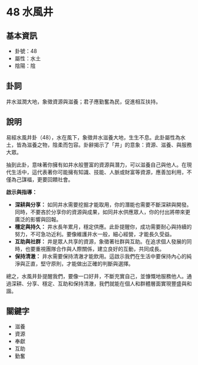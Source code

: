 # 48 水風井

## 基本資訊
- 卦號：48
- 屬性：水土
- 陰陽：陰

## 卦詞
井水滋潤大地，象徵資源與滋養；君子應勤奮為民，促進相互扶持。

## 說明
易經水風井卦（48），水在風下，象徵井水滋養大地，生生不息。此卦屬性為水土，皆為滋養之物，陰柔而包容。卦辭揭示了「井」的意象：資源、滋養、與服務大眾。

抽到此卦，意味著你擁有如井水般豐富的資源與潛力，可以滋養自己與他人。在現代生活中，這代表著你可能擁有知識、技能、人脈或財富等資源，應善加利用，不僅為己謀福，更要回饋社會。

**啟示與指導：**

*   **深耕與分享：** 如同井水需要挖掘才能取用，你的潛能也需要不斷深耕與開發。同時，不要吝於分享你的資源與成果，如同井水供應眾人，你的付出將帶來更廣泛的影響與回報。
*   **穩定與持久：** 井水長年累月，穩定供應。此卦提醒你，成功需要耐心與持續的努力，不可急功近利。要像維護井水一般，細心經營，才能長久受益。
*   **互助與社群：** 井是眾人共享的資源，象徵著社群與互助。在追求個人發展的同時，也要重視團隊合作與人際關係，建立良好的互動，共同成長。
*   **保持清澈：** 井水需要保持清澈才能飲用。這啟示我們在生活中要保持內心的純淨與正直，堅守原則，才能做出正確的判斷與選擇。

總之，水風井卦提醒我們，要像一口好井，不斷充實自己，並慷慨地服務他人。通過深耕、分享、穩定、互助和保持清澈，我們就能在個人和群體層面實現豐盛與和諧。

## 關鍵字
- 滋養
- 資源
- 奉獻
- 互助
- 勤奮
